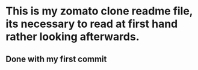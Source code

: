 # This is my zomato clone readme file, its necessary to read at first hand rather looking afterwards.
## Done with my first commit
